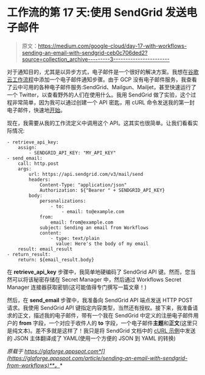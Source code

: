 # 工作流的第 17 天:使用 SendGrid 发送电子邮件

> 原文：<https://medium.com/google-cloud/day-17-with-workflows-sending-an-email-with-sendgrid-ceb0c706ded2?source=collection_archive---------3----------------------->

对于通知目的，尤其是以异步方式，电子邮件是一个很好的解决方案。我想在[谷歌云工作流程](https://cloud.google.com/workflows)中添加一个电子邮件通知步骤。由于 GCP 没有电子邮件服务，我查看了云中可用的各种电子邮件服务:SendGrid、Mailgun、Mailjet，甚至快速运行了一个 Twitter，以查看野外的人们在使用什么。我用 SendGrid 做了实验，这个过程非常简单，因为我可以通过创建一个 API 密匙，用 cURL 命令发送我的第一封电子邮件，快速地[开始](https://docs.sendgrid.com/for-developers/sending-email/api-getting-started)。

现在，我需要从我的工作流定义中调用这个 API。这其实也很简单。让我们看看实际情况:

```
- retrieve_api_key:
    assign:
        - SENDGRID_API_KEY: "MY_API_KEY"
- send_email:
    call: http.post
    args:
        url: https://api.sendgrid.com/v3/mail/send
        headers:
            Content-Type: "application/json"
            Authorization: ${"Bearer " + SENDGRID_API_KEY}
        body:
            personalizations:
                - to:
                    - email: to@example.com
            from:
                email: from@example.com
            subject: Sending an email from Workflows
            content:
                - type: text/plain
                  value: Here's the body of my email
    result: email_result
- return_result:
    return: ${email_result.body}
```

在 **retrieve_api_key** 步骤中，我简单地硬编码了 SendGrid API 键。然而，您当然可以将该秘密存储在 Secret Manager 中，然后通过 Workflows Secret Manager 连接器获取密钥(这可能值得专门撰写一篇文章！)

然后，在 **send_email** 步骤中，我准备向 SendGrid API 端点发送 HTTP POST 请求。我使用 SendGrid API 键指定内容类型，当然还有授权。接下来，我准备请求的正文，描述我的电子邮件，带有一个我在 SendGrid 中定义的注册电子邮件用户的 **from** 字段，一个对应于收件人的 **to** 字段，一个电子邮件**主题**和**正文**(这里只是纯文本)。差不多就是这样了！我只是将 SendGrid 文档中的 [cURL 示例](https://app.sendgrid.com/guide/integrate/langs/curl)中发送的 JSON 主体翻译成了 YAML(使用一个方便的 JSON 到 YAML 的转换)

*原载于 https://glaforge.appspot.com*[](https://glaforge.appspot.com/article/sending-an-email-with-sendgrid-from-workflows)**。**